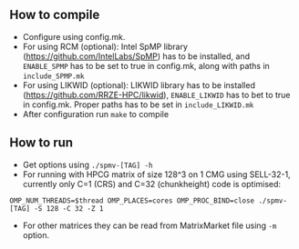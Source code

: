 ## How to compile
* Configure using config.mk. 
* For using RCM (optional): Intel SpMP library (https://github.com/IntelLabs/SpMP) has to be installed, and `ENABLE_SPMP` has to be set to true in config.mk, along with paths in `include_SPMP.mk`
* For using LIKWID (optional): LIKWID library has to be installed (https://github.com/RRZE-HPC/likwid), `ENABLE_LIKWID` has to bet to true in config.mk. Proper paths has to be set in `include_LIKWID.mk`
* After configuration run `make` to compile


## How to run
* Get options using `./spmv-[TAG] -h`
* For running with HPCG matrix of size 128^3 on 1 CMG using SELL-32-1, currently only C=1 (CRS) and C=32 (chunkheight) code is optimised:
```
OMP_NUM_THREADS=$thread OMP_PLACES=cores OMP_PROC_BIND=close ./spmv-[TAG] -S 128 -C 32 -Z 1
```
* For other matrices they can be read from MatrixMarket file using `-m` option.
